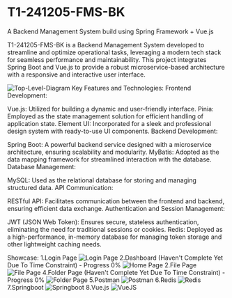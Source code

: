 # T1-241205-FMS-BK
A Backend Management System build using Spring Framework + Vue.js

T1-241205-FMS-BK is a Backend Management System developed to streamline and optimize operational tasks, leveraging a modern tech stack for seamless performance and maintainability. This project integrates Spring Boot and Vue.js to provide a robust microservice-based architecture with a responsive and interactive user interface.

![Top-Level-Diagram](https://github.com/user-attachments/assets/a9624dda-335b-48d5-adce-259c76aa04ce)
Key Features and Technologies:
Frontend Development:

Vue.js: Utilized for building a dynamic and user-friendly interface.
Pinia: Employed as the state management solution for efficient handling of application state.
Element UI: Incorporated for a sleek and professional design system with ready-to-use UI components.
Backend Development:

Spring Boot: A powerful backend service designed with a microservice architecture, ensuring scalability and modularity.
MyBatis: Adopted as the data mapping framework for streamlined interaction with the database.
Database Management:

MySQL: Used as the relational database for storing and managing structured data.
API Communication:

RESTful API: Facilitates communication between the frontend and backend, ensuring efficient data exchange.
Authentication and Session Management:

JWT (JSON Web Token): Ensures secure, stateless authentication, eliminating the need for traditional sessions or cookies.
Redis: Deployed as a high-performance, in-memory database for managing token storage and other lightweight caching needs.

Showcase:
1.Login Page
![Login Page](https://github.com/user-attachments/assets/3a05d1c3-292a-40c0-934a-20d5c170bdbe)
2.Dashboard (Haven't Complete Yet Due To Time Constraint) - Progress 0%
![Home Page](https://github.com/user-attachments/assets/249ca257-8a14-4c88-a52a-3bcfdbfddba3)
2.File Page
![File Page](https://github.com/user-attachments/assets/8d3cdc65-5cdf-4992-8975-4965c68b6c8a)
4.Folder Page (Haven't Complete Yet Due To Time Constraint) - Progress 0%
![Folder Page](https://github.com/user-attachments/assets/4d7070c5-1997-422e-9cba-1f0d26ea92fe)
5.Postman
![Postman](https://github.com/user-attachments/assets/b3885f6b-67de-4437-8a08-276e4cb442b1)
6.Redis
![Redis](https://github.com/user-attachments/assets/edde48de-9e63-472a-905e-1fb160fa7d89)
7.Springboot
![Springboot](https://github.com/user-attachments/assets/01997589-6972-4e7f-ba21-c8952306c351)
8.Vue.js
![VueJS](https://github.com/user-attachments/assets/fc6a40fe-4c09-4c18-9016-24eed3f6c164)
